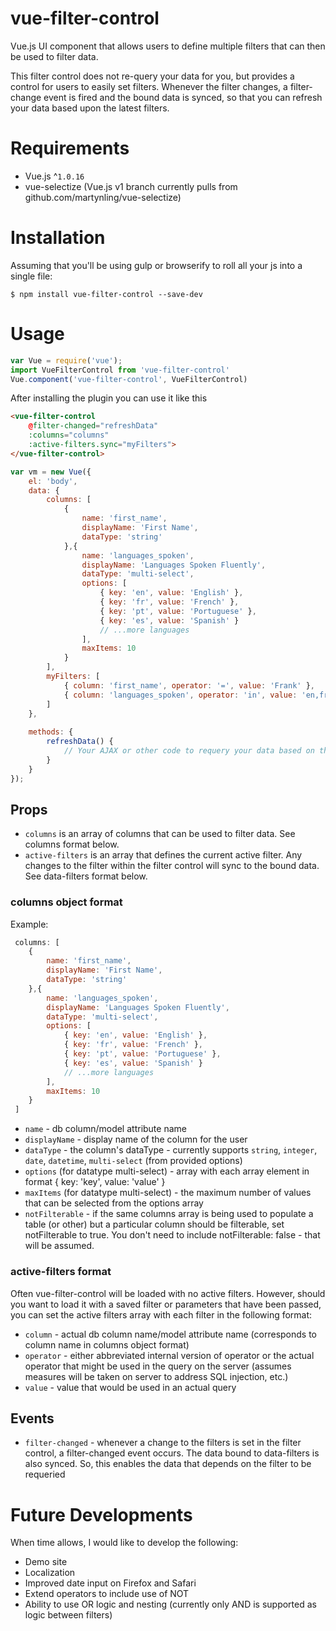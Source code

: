 # vue-filter-control
Vue.js UI component that allows users to define multiple filters that can then be used to filter data.

This filter control does not re-query your data for you, but provides a control for users to easily set filters. Whenever the filter changes, a filter-change event is fired and the bound data is synced, so that you can refresh your data based upon the latest filters. 

# Requirements

- Vue.js ^`1.0.16`
- vue-selectize  (Vue.js v1 branch currently pulls from github.com/martynling/vue-selectize)

# Installation
Assuming that you'll be using gulp or browserify to roll all your js into a single file:
 
```shell
$ npm install vue-filter-control --save-dev
```

# Usage

```javascript
var Vue = require('vue');
import VueFilterControl from 'vue-filter-control'
Vue.component('vue-filter-control', VueFilterControl)
```

After installing the plugin you can use it like this

```html
<vue-filter-control
    @filter-changed="refreshData"
    :columns="columns"
    :active-filters.sync="myFilters">
</vue-filter-control>
```

```javascript
var vm = new Vue({
    el: 'body',
    data: {
        columns: [ 
            {
                name: 'first_name', 
                displayName: 'First Name',
                dataType: 'string'    
            },{
                name: 'languages_spoken',
                displayName: 'Languages Spoken Fluently',
                dataType: 'multi-select',
                options: [
                    { key: 'en', value: 'English' },
                    { key: 'fr', value: 'French' },
                    { key: 'pt', value: 'Portuguese' },
                    { key: 'es', value: 'Spanish' }
                    // ...more languages
                ],
                maxItems: 10            
            }    
        ],
        myFilters: [
            { column: 'first_name', operator: '=', value: 'Frank' },
            { column: 'languages_spoken', operator: 'in', value: 'en,fr' }
        ]
    },
    
    methods: {
        refreshData() {
            // Your AJAX or other code to requery your data based on the latest filters
        }
    }
});
```


## Props

- `columns` is an array of columns that can be used to filter data. See columns format below.
- `active-filters` is an array that defines the current active filter. Any changes to the filter within the filter control will sync to the bound data. See data-filters format below.

### columns object format

Example:
```javascript
 columns: [ 
    {
        name: 'first_name', 
        displayName: 'First Name',
        dataType: 'string'    
    },{
        name: 'languages_spoken',
        displayName: 'Languages Spoken Fluently',
        dataType: 'multi-select',
        options: [
            { key: 'en', value: 'English' },
            { key: 'fr', value: 'French' },
            { key: 'pt', value: 'Portuguese' },
            { key: 'es', value: 'Spanish' }
            // ...more languages
        ],
        maxItems: 10            
    }    
 ]
```

 - `name` - db column/model attribute name
 - `displayName` - display name of the column for the user
 - `dataType` - the column's dataType - currently supports `string`, `integer`, `date`, `datetime`, `multi-select` (from provided options)
 - `options` (for datatype multi-select) - array with each array element in format { key: 'key', value: 'value' }
 - `maxItems` (for datatype multi-select) - the maximum number of values that can be selected from the options array
 - `notFilterable` - if the same columns array is being used to populate a table (or other) but a particular column should be filterable, set notFilterable to true. You don't need to include notFilterable: false - that will be assumed.

### active-filters format

Often vue-filter-control will be loaded with no active filters. However, should you want to load it with a saved filter or parameters that have been passed, you can set the active filters array with each filter in the following format:

 - `column` - actual db column name/model attribute name (corresponds to column name in columns object format) 
 - `operator` - either abbreviated internal version of operator or the actual operator that might be used in the query on the server (assumes measures will be taken on server to address SQL injection, etc.) 
 - `value` - value that would be used in an actual query

## Events

 - `filter-changed` - whenever a change to the filters is set in the filter control, a filter-changed event occurs. The data bound to data-filters is also synced. So, this enables the data that depends on the filter to be requeried  

# Future Developments

When time allows, I would like to develop the following:

 - Demo site
 - Localization
 - Improved date input on Firefox and Safari
 - Extend operators to include use of NOT
 - Ability to use OR logic and nesting (currently only AND is supported as logic between filters)
